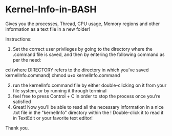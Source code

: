 # Kernel-Info-in-BASH
Gives you the processes, Thread, CPU usage, Memory regions and other information as a text file in a new folder!

Instructions:
1)    Set the correct user privileges by going to the directory where the .command file is saved, and then by entering the 
following command as per the need:

cd <DIRECTORY> (where DIRECTORY refers to the directory in which you've saved kernelInfo.command)
chmod u+x kernelInfo.command
  
2)    run the kernelInfo.command file by either double-clicking on it from your file system, or by running it through terminal
3)    feel free to press Control + C in order to stop the process once you're satisfied
4)    Great! Now you'll be able to read all the necessary information in a nice .txt file in the "kernelInfo" directory within      the <DIRECTORY>! Double-click it to read it in TextEdit or your favorite text editor!

Thank you.
